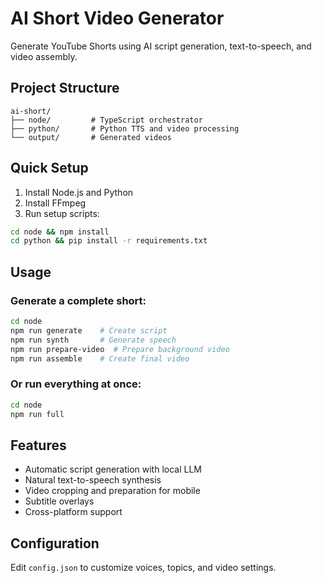 # AI Short Video Generator

Generate YouTube Shorts using AI script generation, text-to-speech, and video assembly.

## Project Structure

```
ai-short/
├── node/         # TypeScript orchestrator
├── python/       # Python TTS and video processing
└── output/       # Generated videos
```

## Quick Setup

1. Install Node.js and Python
2. Install FFmpeg
3. Run setup scripts:
```bash
cd node && npm install
cd python && pip install -r requirements.txt
```

## Usage

### Generate a complete short:
```bash
cd node
npm run generate    # Create script
npm run synth       # Generate speech
npm run prepare-video  # Prepare background video
npm run assemble    # Create final video
```

### Or run everything at once:
```bash
cd node
npm run full
```

## Features

- Automatic script generation with local LLM
- Natural text-to-speech synthesis 
- Video cropping and preparation for mobile
- Subtitle overlays
- Cross-platform support

## Configuration

Edit `config.json` to customize voices, topics, and video settings.